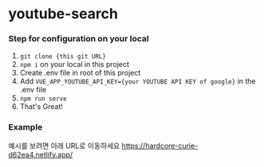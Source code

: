 # youtube-search

### Step for configuration on your local
1. ```git clone {this git URL}```
2. ```npm i``` on your local in this project
3. Create .env file in root of this project
4. Add ```VUE_APP_YOUTUBE_API_KEY={your YOUTUBE API KEY of google}``` in the .env file
5. ```npm run serve```
6. That's Great!

### Example
예시를 보려면 아래 URL로 이동하세요
https://hardcore-curie-d62ea4.netlify.app/
